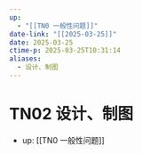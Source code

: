 ```yaml
---
up:
  - "[[TN0 一般性问题]]"
date-link: "[[2025-03-25]]"
date: 2025-03-25
ctime-p: 2025-03-25T10:31:14
aliases:
  - 设计、制图
---
```


# TN02 设计、制图

- up: [[TN0 一般性问题]]
